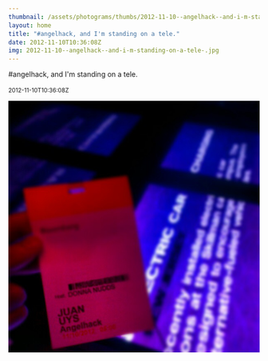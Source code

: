 ```yaml
---
thumbnail: /assets/photograms/thumbs/2012-11-10--angelhack--and-i-m-standing-on-a-tele-.jpg
layout: home
title: "#angelhack, and I'm standing on a tele."
date: 2012-11-10T10:36:08Z
img: 2012-11-10--angelhack--and-i-m-standing-on-a-tele-.jpg
---
```


#angelhack, and I'm standing on a tele.

<small>2012-11-10T10:36:08Z</small>

![#angelhack, and I'm standing on a tele.](2012-11-10--angelhack--and-i-m-standing-on-a-tele-.jpg)
